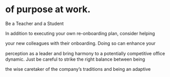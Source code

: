 # of purpose at work.

Be a Teacher and a Student

In addition to executing your own re-onboarding plan, consider helping

your new colleagues with their onboarding. Doing so can enhance your

perception as a leader and bring harmony to a potentially competitive oﬃce dynamic. Just be careful to strike the right balance between being

the wise caretaker of the company’s traditions and being an adaptive